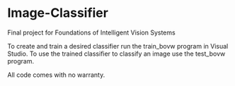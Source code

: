 # Image-Classifier
Final project for Foundations of Intelligent Vision Systems

To create and train a desired classifier run the train_bovw program in Visual Studio.
To use the trained classifier to classify an image use the test_bovw program.

All code comes with no warranty.
